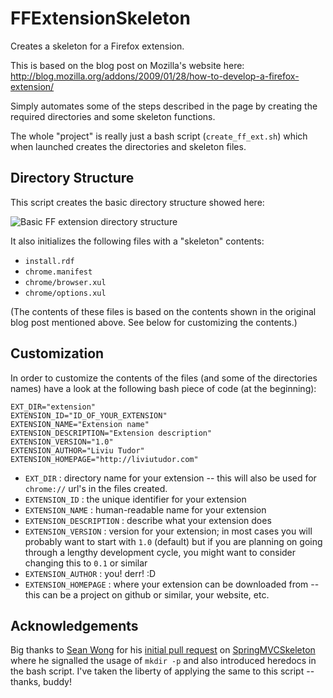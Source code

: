 FFExtensionSkeleton
===================

Creates a skeleton for a Firefox extension.

This is based on the blog post on Mozilla's website here: http://blog.mozilla.org/addons/2009/01/28/how-to-develop-a-firefox-extension/

Simply automates some of the steps described in the page by creating the required directories and some skeleton functions.

The whole "project" is really just a bash script (`create_ff_ext.sh`) which when launched creates the directories and skeleton files.


Directory Structure
-------------------

This script creates the basic directory structure showed here:

![Basic FF extension directory structure](http://blog.mozilla.org/addons/files/2009/01/extension-structure.png "Basic FF extension directory structure")

It also initializes the following files with a "skeleton" contents:

* `install.rdf`
* `chrome.manifest`
* `chrome/browser.xul`
* `chrome/options.xul`

(The contents of these files is based on the contents shown in the original blog post mentioned above. See below for customizing the contents.)

Customization
-------------

In order to customize the contents of the files (and some of the directories names) have a look at the following bash piece of code (at the beginning):

	EXT_DIR="extension"
	EXTENSION_ID="ID_OF_YOUR_EXTENSION"
	EXTENSION_NAME="Extension name"
	EXTENSION_DESCRIPTION="Extension description"
	EXTENSION_VERSION="1.0"
	EXTENSION_AUTHOR="Liviu Tudor"
	EXTENSION_HOMEPAGE="http://liviutudor.com"


* `EXT_DIR` : directory name for your extension -- this will also be used for `chrome://` url's in the files created.
* `EXTENSION_ID` : the unique identifier for your extension
* `EXTENSION_NAME` : human-readable name for your extension 
* `EXTENSION_DESCRIPTION` : describe what your extension does
* `EXTENSION_VERSION` : version for your extension; in most cases you will probably want to start with `1.0` (default) but if you are planning on going through a lengthy development cycle, you might want to consider changing this to `0.1` or similar
* `EXTENSION_AUTHOR` : you! derr! :D
* `EXTENSION_HOMEPAGE` : where your extension can be downloaded from -- this can be a project on github or similar, your website, etc.

Acknowledgements
----------------

Big thanks to [Sean Wong](https://twitter.com/MovingDecoy "Sean Wong") for his [initial pull request](https://github.com/liviutudor/SpringMVCSkeleton/pull/1) on [SpringMVCSkeleton](https://github.com/liviutudor/SpringMVCSkeleton) where he signalled the usage of `mkdir -p` and also introduced heredocs in the bash script. I've taken the liberty of applying the same to this script -- thanks, buddy!

